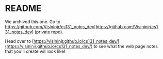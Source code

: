 # README

We archived this one. Go to https://github.com/Visininjr/cs131_notes_dev[https://github.com/Visininjr/cs131_notes_dev] (private repo).

Head over to [https://visininjr.github.io/cs131_notes_dev/](https://visininjr.github.io/cs131_notes_dev/) to see what the web page notes that you'll create will look like!
